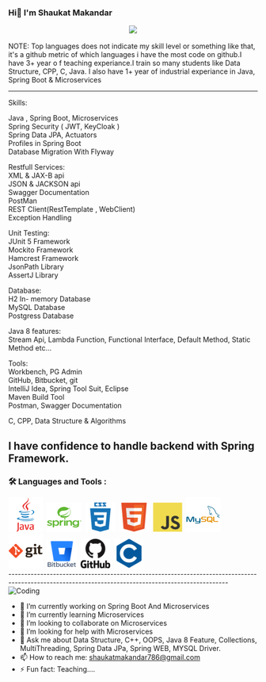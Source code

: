 ### Hi👋 I'm Shaukat Makandar



<!-- Typing SVG by DenverCoder1 - https://github.com/DenverCoder1/readme-typing-svg -->
<p align="center">
   <a href="https://github.com/DenverCoder1/readme-typing-svg"><img src="https://readme-typing-svg.herokuapp.com/?lines=Spring%20Boot%20And%20Microservices%20Developer;2%2B%20years%20of%20industrial%20experience;3%2B%20years%20of%20teaching%20experience;Always%20ready%20to%20learn%20new%20things&center=true&width=500&height=45"></a>
</p> 

NOTE: Top languages does not indicate my skill level or something like that, it's a github metric of which languages i have the most code on github.I have 3+ year o f  teaching experiance.I train so many students like Data Structure, CPP, C, Java. I also have 1+ year of industrial experiance in Java, Spring Boot & Microservices

-----------------------------------------------------------------------------------------------------------------------------------------------------------------------

Skills:  

Java , Spring Boot, Microservices  
Spring Security ( JWT, KeyCloak )  
Spring Data JPA, Actuators  
Profiles in Spring Boot  
Database Migration With Flyway

Restfull Services:  
XML & JAX-B api  
JSON & JACKSON api  
Swagger Documentation  
PostMan  
REST Client(RestTemplate , WebClient)  
Exception Handling  

Unit Testing:  
JUnit 5 Framework  
Mockito Framework  
Hamcrest Framework  
JsonPath Library  
AssertJ Library   

Database:  
H2 In- memory Database  
MySQL Database  
Postgress Database  

Java 8 features:  
Stream Api, Lambda Function, Functional Interface, Default Method, Static Method etc...  

Tools:  
Workbench, PG Admin  
GitHub, Bitbucket, git  
IntelliJ Idea, Spring Tool Suit, Eclipse  
Maven Build Tool  
Postman, Swagger Documentation  

C, CPP, Data Structure & Algorithms  

I have confidence to handle backend with Spring Framework.  
-----------------------------------------------------------------------------------------------------------------------------------------------------------------------
### :hammer_and_wrench: Languages and Tools :

<div>
  <img src="https://github.com/devicons/devicon/blob/master/icons/java/java-original-wordmark.svg" title="Java" alt="Java" width="70" height="70"/>&nbsp;
   <img src="https://github.com/devicons/devicon/blob/master/icons/spring/spring-original-wordmark.svg" title="Spring" alt="Spring" width="70" height="60"/>&nbsp;
<!--   <img src="https://github.com/devicons/devicon/blob/master/icons/react/react-original-wordmark.svg" title="React" alt="React" width="70" height="50"/>&nbsp; -->
  <img src="https://github.com/devicons/devicon/blob/master/icons/css3/css3-plain-wordmark.svg"  title="CSS3" alt="CSS" width="60" height="60"/>&nbsp;
  <img src="https://github.com/devicons/devicon/blob/master/icons/html5/html5-original.svg" title="HTML5" alt="HTML" width="60" height="60"/>&nbsp;
  <img src="https://github.com/devicons/devicon/blob/master/icons/javascript/javascript-original.svg" title="JavaScript" alt="JavaScript" width="60" height="60"/>&nbsp;
<!--   <img src="https://github.com/devicons/devicon/blob/master/icons/firebase/firebase-plain-wordmark.svg" title="Firebase" alt="Firebase" width="60" height="60"/>&nbsp; -->
  <img src="https://github.com/devicons/devicon/blob/master/icons/mysql/mysql-original-wordmark.svg" title="MySQL"  alt="MySQL" width="70" height="70"/>&nbsp;
<!--   <img src="https://github.com/devicons/devicon/blob/master/icons/amazonwebservices/amazonwebservices-plain-wordmark.svg" title="AWS" alt="AWS" width="70" height="70"/>&nbsp; -->
  <img src="https://github.com/devicons/devicon/blob/master/icons/git/git-original-wordmark.svg" title="Git" **alt="Git" width="70" height="70"/>
&nbsp;<img src="https://github.com/devicons/devicon/blob/master/icons/bitbucket/bitbucket-original-wordmark.svg" title="Bitbucket" **alt="Bitbucket" width="60" height="60"/>
   &nbsp;<img src="https://github.com/devicons/devicon/blob/master/icons/github/github-original-wordmark.svg" title="Github" **alt="Github" width="60" height="60"/>
   &nbsp;<img src="https://github.com/devicons/devicon/blob/master/icons/c/c-plain.svg" title="Github" **alt="Github" width="60" height="60"/>
</div>
---------------------------------------------------------------------------------------------------------------------------------------------------  

<!-- [![Shaukat's github activity graph](https://activity-graph.herokuapp.com/graph?username=shaukatmakandar786&theme=react-dark)](https://github.com/zahidchand/github-readme-activity-graph) -->

<!-- ![Anurag's GitHub stats](https://github-readme-stats.vercel.app/api?username=shaukatmakandar786&show_icons=true&theme=cobalt&hide=contribs,prs)  

 [![Top Langs](https://github-readme-stats.vercel.app/api/top-langs/?username=shaukatmakandar786&hide=html,scss,css,less&theme=cobalt&layout=compact)](https://github.com/anuraghazra/github-readme-stats) -->

<img  alt="Coding" width="350" height="300" src="https://cdn.dribbble.com/users/1162077/screenshots/3848914/programmer.gif">


- 🔭 I’m currently working on Spring Boot And Microservices  
- 🌱 I’m currently learning Microservices  
- 👯 I’m looking to collaborate on Microservices  
- 🤔 I’m looking for help with Microservices  
- 💬 Ask me about Data Structure, C++, OOPS, Java 8 Feature, Collections, MultiThreading, Spring Data JPa, Spring WEB, MYSQL Driver.  
- 📫 How to reach me: shaukatmakandar786@gmail.com  
- ⚡ Fun fact: Teaching....  

 
